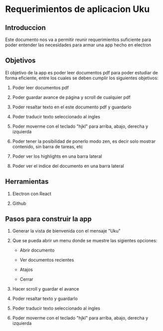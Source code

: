 # Requerimientos de aplicacion Uku

## Introduccion

Este documento nos va a permitir reunir requerimientos suficiente para poder entender las necesidades para armar una app hecho en electron

## Objetivos

El objetivo de la app es poder leer documentos pdf para poder estudiar de forma eficiente, entre los cuales se deben cumplir los siguientes objetivos:

1. Poder leer documentos pdf

2. Poder guardar avance de página y scroll de cualquier pdf

3. Poder resaltar texto en el este documento pdf y guardarlo

4. Poder traducir texto seleccionado al ingles

5. Poder moverme con el teclado "hjkl" para arriba, abajo, derecha y izquierda

6. Poder tener la posibilidad de ponerlo modo zen, es decir solo mostrar contenido, sin barra de tareas, etc

7. Poder ver los highlights en una barra lateral

8. Poder ver el indice del documento en una barra lateral

## Herramientas

1. Electron con React

2. Github

## Pasos para construir la app

1. Generar la vista de bienvenida con el mensaje "Uku"

2. Que se pueda abrir un menu donde se muestre las sigientes opciones:
   - Abrir documento

   - Ver documentos recientes

   - Atajos

   - Cerrar

3. Hacer scroll y guardar el avance

4. Poder resaltar texto y guardarlo

5. Poder traducir texto seleccionado al ingles

6. Poder moverme con el teclado "hjkl" para arriba, abajo, derecha y izquierda
